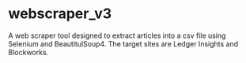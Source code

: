 # webscraper_v3
A web scraper tool designed to extract articles into a csv file using Selenium and BeautitulSoup4. The target sites are Ledger Insights and Blockworks.
